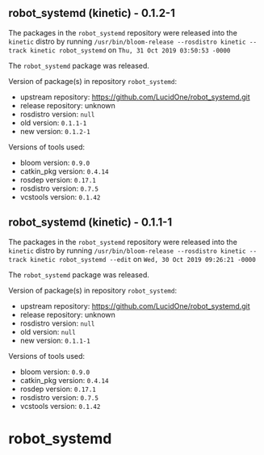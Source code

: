 ## robot_systemd (kinetic) - 0.1.2-1

The packages in the `robot_systemd` repository were released into the `kinetic` distro by running `/usr/bin/bloom-release --rosdistro kinetic --track kinetic robot_systemd` on `Thu, 31 Oct 2019 03:50:53 -0000`

The `robot_systemd` package was released.

Version of package(s) in repository `robot_systemd`:

- upstream repository: https://github.com/LucidOne/robot_systemd.git
- release repository: unknown
- rosdistro version: `null`
- old version: `0.1.1-1`
- new version: `0.1.2-1`

Versions of tools used:

- bloom version: `0.9.0`
- catkin_pkg version: `0.4.14`
- rosdep version: `0.17.1`
- rosdistro version: `0.7.5`
- vcstools version: `0.1.42`


## robot_systemd (kinetic) - 0.1.1-1

The packages in the `robot_systemd` repository were released into the `kinetic` distro by running `/usr/bin/bloom-release --rosdistro kinetic --track kinetic robot_systemd --edit` on `Wed, 30 Oct 2019 09:26:21 -0000`

The `robot_systemd` package was released.

Version of package(s) in repository `robot_systemd`:

- upstream repository: https://github.com/LucidOne/robot_systemd.git
- release repository: unknown
- rosdistro version: `null`
- old version: `null`
- new version: `0.1.1-1`

Versions of tools used:

- bloom version: `0.9.0`
- catkin_pkg version: `0.4.14`
- rosdep version: `0.17.1`
- rosdistro version: `0.7.5`
- vcstools version: `0.1.42`


# robot_systemd